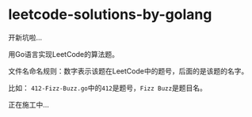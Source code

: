 # leetcode-solutions-by-golang
开新坑啦...

用Go语言实现LeetCode的算法题。

文件名命名规则：数字表示该题在LeetCode中的题号，后面的是该题的名字。

比如： `412-Fizz-Buzz.go`中的`412`是题号，`Fizz Buzz`是题目名。

正在施工中...
